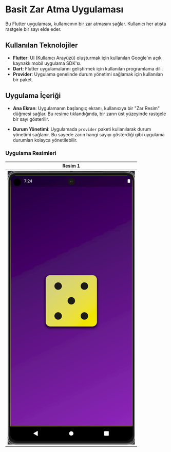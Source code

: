 # Basit Zar Atma Uygulaması

Bu Flutter uygulaması, kullanıcının bir zar atmasını sağlar. Kullanıcı her atışta rastgele bir sayı elde eder.

## Kullanılan Teknolojiler

- **Flutter**: UI (Kullanıcı Arayüzü) oluşturmak için kullanılan Google'ın açık kaynaklı mobil uygulama SDK'sı.
- **Dart**: Flutter uygulamalarını geliştirmek için kullanılan programlama dili.
- **Provider**: Uygulama genelinde durum yönetimi sağlamak için kullanılan bir paket.

## Uygulama İçeriği

- **Ana Ekran**: Uygulamanın başlangıç ekranı, kullanıcıya bir "Zar Resim" düğmesi sağlar. Bu resime tıklandığında, bir zarın üst yüzeyinde rastgele bir sayı gösterilir.

- **Durum Yönetimi**: Uygulamada `provider` paketi kullanılarak durum yönetimi sağlanır. Bu sayede zarın hangi sayıyı gösterdiği gibi uygulama durumları kolayca yönetilebilir.

### Uygulama Resimleri

| Resim 1 | 
|---------|
| ![Resim 1](https://github.com/ibryitiz/Flutter-SQLite-State-Management-Provider-Consumer-Example/blob/main/resimler/dice_resim.png) |

